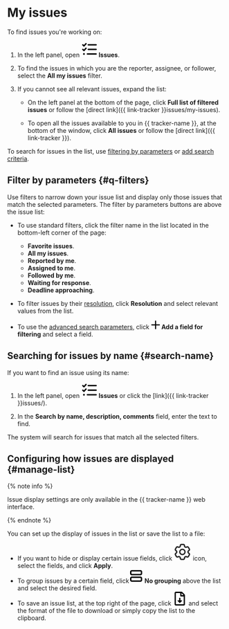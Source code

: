 # My issues

To find issues you're working on:

1. In the left panel, open ![](../../_assets/tracker/svg/tasks.svg) **Issues**.

1. To find the issues in which you are the reporter, assignee, or follower, select the **All my issues** filter.

1. If you cannot see all relevant issues, expand the list:

   * On the left panel at the bottom of the page, click **Full list of filtered issues** or follow the [direct link]({{ link-tracker }}issues/my-issues).

   * To open all the issues available to you in {{ tracker-name }}, at the bottom of the window, click **All issues** or follow the [direct link]({{ link-tracker }}).

To search for issues in the list, use [filtering by parameters](#q-filters) or [add search criteria](default-filters.md#add-condition).

## Filter by parameters {#q-filters}

Use filters to narrow down your issue list and display only those issues that match the selected parameters. The filter by parameters buttons are above the issue list:

* To use standard filters, click the filter name in the list located in the bottom-left corner of the page:
   * **Favorite issues**.
   * **All my issues**.
   * **Reported by me**.
   * **Assigned to me**.
   * **Followed by me**.
   * **Waiting for response**.
   * **Deadline approaching**.

* To filter issues by their [resolution](../manager/create-resolution.md), click **Resolution** and select relevant values from the list.

* To use the [advanced search parameters](./default-filters.md#add-condition), click ![](../../_assets/tracker/svg/add-filter.svg) **Add a field for filtering** and select a field.

## Searching for issues by name {#search-name}

If you want to find an issue using its name:

1. In the left panel, open ![](../../_assets/tracker/svg/tasks.svg) **Issues** or click the [link]({{ link-tracker }}issues/).

1. In the **Search by name, description, comments** field, enter the text to find.

The system will search for issues that match all the selected filters.

## Configuring how issues are displayed {#manage-list}

{% note info %}

Issue display settings are only available in the {{ tracker-name }} web interface.

{% endnote %}

You can set up the display of issues in the list or save the list to a file:

* If you want to hide or display certain issue fields, click ![](../../_assets/tracker/svg/settings.svg) icon, select the fields, and click **Apply**.
* To group issues by a certain field, click![](../../_assets/tracker/svg/group.svg) **No grouping** above the list and select the desired field.
* To save an issue list, at the top right of the page, click ![](../../_assets/tracker/svg/export.svg) and select the format of the file to download or simply copy the list to the clipboard.
